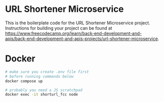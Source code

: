 # URL Shortener Microservice

This is the boilerplate code for the URL Shortener Microservice project. Instructions for building your project can be found at https://www.freecodecamp.org/learn/back-end-development-and-apis/back-end-development-and-apis-projects/url-shortener-microservice.

# Docker
```bash
# make sure you create .env file first
# before running commands below
docker compose up 

# probably you need a JS scratchpad
docker exec -it shorturl_fcc node
```
